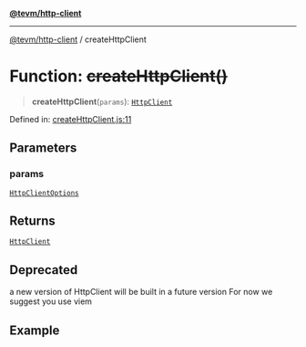 [**@tevm/http-client**](../README.md)

***

[@tevm/http-client](../globals.md) / createHttpClient

# Function: ~~createHttpClient()~~

> **createHttpClient**(`params`): [`HttpClient`](../type-aliases/HttpClient.md)

Defined in: [createHttpClient.js:11](https://github.com/evmts/tevm-monorepo/blob/main/packages/http-client/src/createHttpClient.js#L11)

## Parameters

### params

[`HttpClientOptions`](../type-aliases/HttpClientOptions.md)

## Returns

[`HttpClient`](../type-aliases/HttpClient.md)

## Deprecated

a new version of HttpClient will be built in a future version
For now we suggest you use viem

## Example

```ts

```
